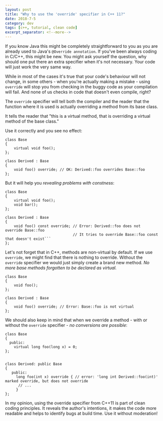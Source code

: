 ```yaml
---
layout: post
title: "Why to use the 'override' specifier in C++ 11?"
date: 2018-7-5
category: dev
tags: [c++, tutorial, clean code]
excerpt_separator: <!--more-->
---
```

If you know Java this might be completely straightforward to you as you are already used to Java's `@Override annotation`. If you've been always coding in C/C++, this might be new. You might ask yourself the question, why should one put there an extra specifier when it's not necessary. Your code will just work the very same way.
<!--more-->

While in most of the cases it's true that your code's behaviour will not change, in some others - when you're actually making a mistake - using `override` will stop you from checking in the buggy code as your compilation will fail. And none of us checks in code that doesn't even compile, right?

The `override` specifier will tell both the compiler and the reader that the function where it is used is actually overriding a method from its base class. 

It tells the reader that "this is a virtual method, that is overriding a virtual method of the base class."

Use it correctly and you see no effect:

```
class Base
{
    virtual void foo();
};
 
class Derived : Base
{
    void foo() override; // OK: Derived::foo overrides Base::foo
};
```

But it will help you _revealing problems with constness_:

```
class Base
{
    virtual void foo();
    void bar();
};
 
class Derived : Base
{
    void foo() const override; // Error: Derived::foo does not override Base::foo
                               // It tries to override Base::foo const that doesn't exist```
};
```

Let's not forget that in C++, methods are non-virtual by default. If we use `override`, we might find that there is nothing to override. Without the `override` specifier we would just simply create a brand new method. _No more base methods forgotten to be declared as virtual._

```
class Base
{
    void foo();
};
 
class Derived : Base
{
    void foo() override; // Error: Base::foo is not virtual
};
```

We should also keep in mind that when we override a method - with or without the `override` specifier - _no conversions are possible_:

```
class Base
{
  public:
    virtual long foo(long x) = 0; 
};


class Derived: public Base
{
   public:
     long foo(int x) override { // error: 'long int Derived::foo(int)' marked override, but does not override
      // ...
     }
};
``` 

In my opinion, using the override specifier from C++11 is part of clean coding principles. It reveals the author's intentions, it makes the code more readable and helps to identify bugs at build time. Use it without moderation!
